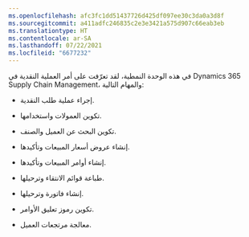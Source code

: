 ```yaml
---
ms.openlocfilehash: afc3fc1dd51437726d425df097ee30c3da0a3d8f
ms.sourcegitcommit: a411adfc246835c2e3e3421a575d907c66eab3eb
ms.translationtype: HT
ms.contentlocale: ar-SA
ms.lasthandoff: 07/22/2021
ms.locfileid: "6677232"
---
```

في هذه الوحدة النمطية، لقد تعرّفت على أمر العملية النقدية في Dynamics 365 Supply Chain Management، والمهام التالية:

-   إجراء عملية طلب النقدية.

-   تكوين العمولات واستخدامها.

-   تكوين البحث عن العميل والصنف.
 
-   إنشاء عروض أسعار المبيعات وتأكيدها.

-   إنشاء أوامر المبيعات وتأكيدها.

-   طباعة قوائم الانتقاء وترحيلها.

-   إنشاء فاتورة وترحيلها.

-   تكوين رموز تعليق الأوامر.

-   معالجة مرتجعات العميل.
